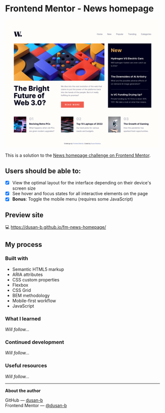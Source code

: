 # Frontend Mentor - News homepage

![](./screenshot.png)

This is a solution to the [News homepage challenge on Frontend Mentor](https://www.frontendmentor.io/challenges/news-homepage-H6SWTa1MFl).

## Users should be able to:

- [x] View the optimal layout for the interface depending on their device's screen size
- [x] See hover and focus states for all interactive elements on the page
- [x] **Bonus**: Toggle the mobile menu (requires some JavaScript)

## Preview site

:computer: <https://dusan-b.github.io/fm-news-homepage/>

## My process

### Built with

- Semantic HTML5 markup
- ARIA attributes
- CSS custom properties
- Flexbox
- CSS Grid
- BEM methodology
- Mobile-first workflow
- JavaScript

### What I learned

*Will follow...*

### Continued development

*Will follow...*

### Useful resources

*Will follow...*

---

**About the author**

GitHub — [dusan-b](https://github.com/dusan-b)<br>
Frontend Mentor — [@dusan-b](https://www.frontendmentor.io/profile/dusan-b)
